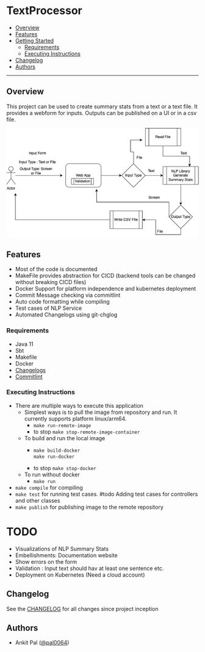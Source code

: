 # TextProcessor


- [Overview](#overview)
- [Features](#features)
- [Getting Started](#getting-started)
    - [Requirements](#requirements)
    - [Executing Instructions](#executing-instructions)
- [Changelog](#changelog)
- [Authors](#authors)
--------------

## Overview
This project can be used to create summary stats from a text or a text file. It provides a 
webform for inputs. Outputs can be published on a UI or in a csv file.

![alt text](docs/images/TextProcessor.drawio.png?raw=true)

## Features
- Most of the code is documented
- MakeFile provides abstraction for CICD (backend tools can be changed without breaking CICD files) 
- Docker Support for platform independence and kubernetes deployment
- Commit Message checking via commitlint
- Auto code formatting while compiling
- Test cases of NLP Service
- Automated Changelogs using git-chglog

### Requirements
- Java 11
- Sbt
- Makefile
- Docker
- [Changelogs](https://github.com/git-chglog/git-chglog)
- [Commitlint](https://github.com/conventional-changelog/commitlint)

### Executing Instructions
- There are multiple ways to execute this application
  - Simplest ways is to pull the image from repository and run. It currently supports platform linux/arm64.
    - ```make run-remote-image```
    - to stop ```make stop-remote-image-container```
  - To build and run the local image  
    - ```
      make build-docker
      make run-docker
      ```
    - to stop ```make stop-docker```
  - To run without docker 
    - ```make run```
- ```make compile``` for compiling
- ```make test``` for running test cases. #todo Adding test cases for controllers and other classes
- ```make publish``` for publishing image to the remote repository

# TODO 
- Visualizations of NLP Summary Stats
- Embellishments: Documentation website
- Show errors on the form
- Validation : Input text should hav at least one sentence etc.
- Deployment on Kubernetes (Need a cloud account)

## Changelog

See the [CHANGELOG](CHANGELOG.md) for all changes since project inception

## Authors

* Ankit Pal ([@pal0064](http://www.github.com/pal0064)) 

